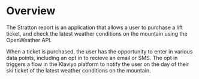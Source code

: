 # Overview

The Stratton report is an application that allows a user to purchase a lift ticket, and check the latest weather conditions on the mountain using the OpenWeather API.

When a ticket is purchased, the user has the opportunity to enter in various data points, including an opt in to recieve an email or SMS. The opt in triggers a flow in the Klaviyo platform to notify the user on the day of their ski ticket of the latest weather conditions on the mountain.
